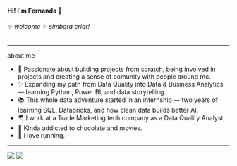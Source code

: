 #### Hi! I'm Fernanda :space_invader:


###### ✨ welcome ✨ simbora criar! 


<hr/>

about me
- :rainbow: Passionate about building projects from scratch, being involved in projects and creating a sense of comunity with people around me.
- ✨ Expanding my path from Data Quality into Data & Business Analytics — learning Python, Power BI, and data storytelling.
- 📚 This whole data adventure started in an internship — two years of learning SQL, Databricks, and how clean data builds better AI.
- :parachute: I work at a Trade Marketing tech company as a Data Quality Analyst. 
- 🍃 Kinda addicted to chocolate and movies.
- 🏃 I love running. 
  
<hr/>
  
  
<div> 

<a href = "mailto:fegrillo@yahoo.com.br"><img src="https://img.shields.io/badge/-Gmail-%23333?style=for-the-badge&logo=gmail&logoColor=white" target="_blank"></a>
<a href="https://www.linkedin.com/in/fegrillo/" target="_blank"><img src="https://img.shields.io/badge/-LinkedIn-%230077B5?style=for-the-badge&logo=linkedin&logoColor=white" target="_blank"></a> 
  
</div>
